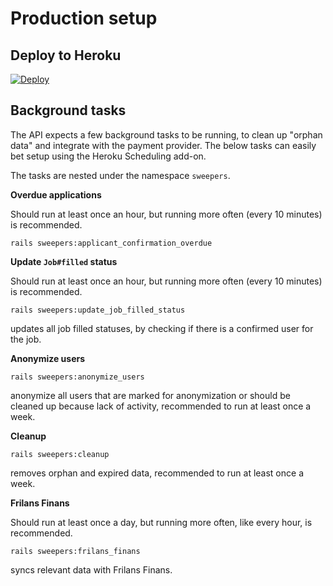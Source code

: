 # Production setup

## Deploy to Heroku

[![Deploy](https://www.herokucdn.com/deploy/button.svg)](https://heroku.com/deploy?template=https://github.com/justarrived/just_match_api)

## Background tasks

The API expects a few background tasks to be running, to clean up "orphan data" and integrate with the payment provider. The below tasks can easily bet setup using the Heroku Scheduling add-on.

The tasks are nested under the namespace `sweepers`.

__Overdue applications__

Should run at least once an hour, but running more often (every 10 minutes) is recommended.

```
rails sweepers:applicant_confirmation_overdue
```

__Update `Job#filled` status__

Should run at least once an hour, but running more often (every 10 minutes) is recommended.

```
rails sweepers:update_job_filled_status
```

updates all job filled statuses, by checking if there is a confirmed user for the job.

__Anonymize users__

```
rails sweepers:anonymize_users
```

anonymize all users that are marked for anonymization or should be cleaned up because lack of activity, recommended to run at least once a week.

__Cleanup__

```
rails sweepers:cleanup
```

removes orphan and expired data, recommended to run at least once a week.

__Frilans Finans__

Should run at least once a day, but running more often, like every hour, is recommended.

```
rails sweepers:frilans_finans
```

syncs relevant data with Frilans Finans.
